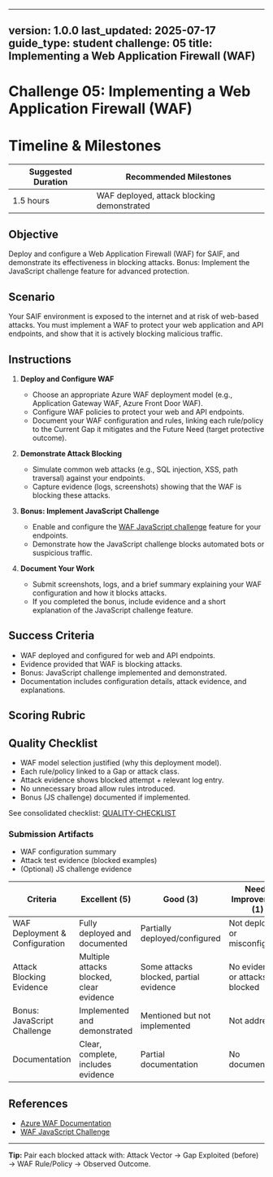 
---
version: 1.0.0
last_updated: 2025-07-17
guide_type: student
challenge: 05
title: Implementing a Web Application Firewall (WAF)
---

# Challenge 05: Implementing a Web Application Firewall (WAF)
# Timeline & Milestones
| Suggested Duration | Recommended Milestones |
|--------------------|-----------------------|
| 1.5 hours          | WAF deployed, attack blocking demonstrated |

## Objective
Deploy and configure a Web Application Firewall (WAF) for SAIF, and demonstrate its effectiveness in blocking attacks. Bonus: Implement the JavaScript challenge feature for advanced protection.

## Scenario

Your SAIF environment is exposed to the internet and at risk of web-based attacks. You must implement a WAF to protect your web application and API endpoints, and show that it is actively blocking malicious traffic.

## Instructions

1. **Deploy and Configure WAF**
   - Choose an appropriate Azure WAF deployment model (e.g., Application Gateway WAF, Azure Front Door WAF).
   - Configure WAF policies to protect your web and API endpoints.
   - Document your WAF configuration and rules, linking each rule/policy to the Current Gap it mitigates and the Future Need (target protective outcome).

2. **Demonstrate Attack Blocking**
   - Simulate common web attacks (e.g., SQL injection, XSS, path traversal) against your endpoints.
   - Capture evidence (logs, screenshots) showing that the WAF is blocking these attacks.

3. **Bonus: Implement JavaScript Challenge**
   - Enable and configure the [WAF JavaScript challenge](https://learn.microsoft.com/en-us/azure/web-application-firewall/waf-javascript-challenge) feature for your endpoints.
   - Demonstrate how the JavaScript challenge blocks automated bots or suspicious traffic.

4. **Document Your Work**
   - Submit screenshots, logs, and a brief summary explaining your WAF configuration and how it blocks attacks.
   - If you completed the bonus, include evidence and a short explanation of the JavaScript challenge feature.

## Success Criteria

- WAF deployed and configured for web and API endpoints.
- Evidence provided that WAF is blocking attacks.
- Bonus: JavaScript challenge implemented and demonstrated.
- Documentation includes configuration details, attack evidence, and explanations.

## Scoring Rubric

## Quality Checklist
- WAF model selection justified (why this deployment model).
- Each rule/policy linked to a Gap or attack class.
- Attack evidence shows blocked attempt + relevant log entry.
- No unnecessary broad allow rules introduced.
- Bonus (JS challenge) documented if implemented.

See consolidated checklist: [QUALITY-CHECKLIST](../QUALITY-CHECKLIST.md#challenge-05--waf-implementation)

### Submission Artifacts
- WAF configuration summary
- Attack test evidence (blocked examples)
- (Optional) JS challenge evidence

| Criteria                        | Excellent (5) | Good (3) | Needs Improvement (1) |
|---------------------------------|---------------|----------|-----------------------|
| WAF Deployment & Configuration  | Fully deployed and documented | Partially deployed/configured | Not deployed or misconfigured |
| Attack Blocking Evidence        | Multiple attacks blocked, clear evidence | Some attacks blocked, partial evidence | No evidence or attacks not blocked |
| Bonus: JavaScript Challenge     | Implemented and demonstrated | Mentioned but not implemented | Not addressed |
| Documentation                   | Clear, complete, includes evidence | Partial documentation | No documentation |

## References

- [Azure WAF Documentation](https://learn.microsoft.com/en-us/azure/web-application-firewall/)
- [WAF JavaScript Challenge](https://learn.microsoft.com/en-us/azure/web-application-firewall/waf-javascript-challenge)

---

**Tip:**
Pair each blocked attack with: Attack Vector → Gap Exploited (before) → WAF Rule/Policy → Observed Outcome.
